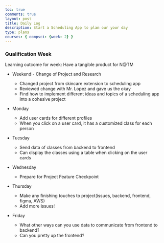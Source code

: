 ```yaml
---
toc: true
comments: true
layout: post
title: Daily Log
description: Start a Scheduling App to plan our your day
type: plans
courses: { compsci: {week: 2} }
---
```


### Qualification Week

Learning outcome for week: Have a tangible product for N@TM

- Weekend - Change of Project and Research
    - Changed project from skincare extension to scheduling app
    - Reviewed change with Mr. Lopez and gave us the okay
    - Find how to implement different ideas and topics of a scheduling app into a cohesive project

- Monday 
  - Add user cards for different profiles
  - When you click on a user card, it has a customized class for each person

- Tuesday 
  - Send data of classes from backend to frontend 
  - Can display the classes using a table when clicking on the user cards
- Wednesday
  - Prepare for Project Feature Checkpoint
- Thursday
  - Make any finishing touches to project(issues, backend, frontend, figma, AWS)
  - Add more issues! 
- Friday  
  - What other ways can you use data to communicate from frontend to backend?
  - Can you pretty up the frontend?




